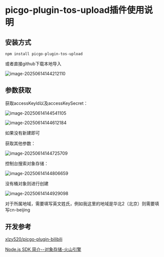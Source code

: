 # 		    picgo-plugin-tos-upload插件使用说明

## 安装方式

```shell
npm install picgo-plugin-tos-upload
```

或者直接github下载本地导入

![image-20250614144212110](https://test-1486.tos-cn-beijing.volces.com/images/image-20250614144212110_1749883332162.png)

## 参数获取

获取accessKeyld以及accessKeySecret：

![image-20250614144541105](https://test-1486.tos-cn-beijing.volces.com/images/image-20250614144541105_1749883541215.png)

![image-20250614144612184](https://test-1486.tos-cn-beijing.volces.com/images/image-20250614144612184_1749883572289.png)

如果没有新建即可

获取其他参数：

![image-20250614144725709](https://test-1486.tos-cn-beijing.volces.com/images/image-20250614144725709_1749883645810.png)

控制台搜索对象存储：

![image-20250614144806659](https://test-1486.tos-cn-beijing.volces.com/images/image-20250614144806659_1749883686757.png)

没有桶对象则进行创建

![image-20250614144929098](https://test-1486.tos-cn-beijing.volces.com/images/image-20250614144929098_1749883769148.png)

对于所属地域，需要填写英文姓氏，例如我这里的地域是华北2（北京）则需要填写cn-beijing

## 开发参考

[xlzy520/picgo-plugin-bilibili](https://github.com/xlzy520/picgo-plugin-bilibili)

[Node.js SDK 简介--对象存储-火山引擎](https://www.volcengine.com/docs/6349/113480)
